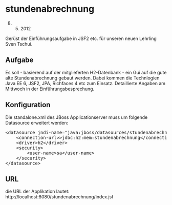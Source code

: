 stundenabrechnung
=================

8. 5. 2012

Gerüst der Einführungsaufgabe in JSF2 etc. für unseren neuen Lehrling Sven Tschui. 

Aufgabe
-------

Es soll - basierend auf der mitglieferten H2-Datenbank - ein Gui auf die gute alte Stundenabrechnung
gebaut werden. 
Dabei kommen die Technlogien Java EE 6, JSF2, JPA, Richfaces 4 etc zum Einsatz. 
Detaillierte Angaben am Mittwoch in der Einführungsbesprechung. 

Konfiguration
-------------

Die standalone.xml des JBoss Applicationserver muss um folgende Datasource erweitert werden:

<pre>&lt;datasource jndi-name="java:jboss/datasources/stundenabrechnung" pool-name="stundenabrechnung" enabled="true" use-java-context="true"&gt;
    &lt;connection-url&gt;>jdbc:h2:mem:stundenabrechnung&lt;/connection-url&gt;
    &lt;driver&gt;h2&lt;/driver&gt;
    &lt;security&gt;
        &lt;user-name>sa&lt;/user-name&gt;
    &lt;/security&gt;
&lt;/datasource&gt;</pre>


URL
---

die URL der Applikation lautet: 
http://localhost:8080/stundenabrechnung/index.jsf

